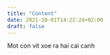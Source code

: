 ```yaml
---
title: "Content"
date: 2021-10-01T14:22:24+02:00
draft: false
---
```


Mot con vit xoe ra hai cai canh
